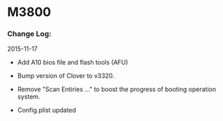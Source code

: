 # M3800


### Change Log:

2015-11-17 

- Add A10 bios file and flash tools (AFU)

- Bump version of Clover to v3320.

- Remove "Scan Entiries ..." to boost the progress of booting operation system.

- Config.plist updated

